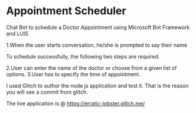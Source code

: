 # Appointment Scheduler
Chat Bot to schedule a Doctor Appointment using Microsoft Bot Framework and LUIS

1.When the user starts conversation, he/she is prompted to say their name

To schedule successfully, the following two steps are required.

2.User can enter the name of the doctor or choose from a given list of options.
3.User has to specify the time of appointment.

I used Glitch to author the node js application and test it. That is the reason you will see a commit from glitch.


The live application is @ https://erratic-lobster.glitch.me/
